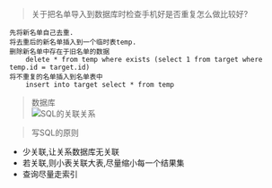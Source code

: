 >关于把名单导入到数据库时检查手机好是否重复怎么做比较好?

    先将新名单自己去重.
    将去重后的新名单插入到一个临时表temp.
    删除新名单中存在于旧名单的数据
        delete * from temp where exists (select 1 from target where temp.id = target.id)
    将不重复的名单插入到名单表中
        insert into target select * from temp

        
         
>数据库         
![SQL的关联关系](https://github.com/tinysKai/Note/blob/master/image/article/2018/0709//SQL_JOIN.png)

>写SQL的原则
+ 少关联,让关系数据库无关联
+ 若关联,则小表关联大表,尽量缩小每一个结果集
+ 查询尽量走索引



